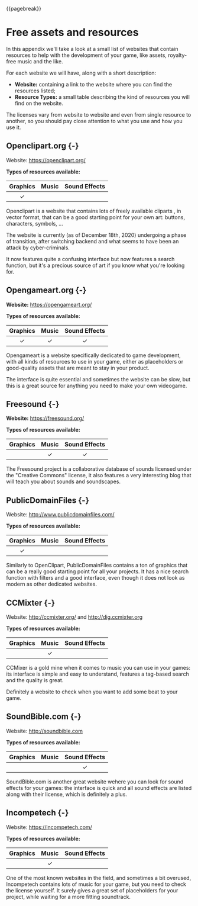 {{pagebreak}}

Free assets and resources
=========================

In this appendix we'll take a look at a small list of websites that contain resources to help with the development of your game, like assets, royalty-free music and the like.

For each website we will have, along with a short description:

- **Website:** containing a link to the website where you can find the resources listed;
- **Resource Types:** a small table describing the kind of resources you will find on the website.

The licenses vary from website to website and even from single resource to another, so you should pay close attention to what you use and how you use it.

Openclipart.org {-}
-------------------

Website: <https://openclipart.org/>

**Types of resources available:**

| Graphics   | Music | Sound Effects |
| :------:   | :---: | :-----------: |
| ✓ |       |               |

Openclipart is a website that contains lots of freely available cliparts , in vector format, that can be a good starting point for your own art: buttons, characters, symbols, ...

The website is currently (as of December 18th, 2020) undergoing a phase of transition, after switching backend and what seems to have been an attack by cyber-criminals.

It now features quite a confusing interface but now features a search function, but it's a precious source of art if you know what you're looking for.

Opengameart.org {-}
------------------

**Website:** <https://opengameart.org/>

**Types of resources available:**

| Graphics   | Music      | Sound Effects |
| :------:   | :--------: | :-----------: |
| ✓ | ✓ | ✓    |

Opengameart is a website specifically dedicated to game development, with all kinds of resources to use in your game, either as placeholders or good-quality assets that are meant to stay in your product.

The interface is quite essential and sometimes the website can be slow, but this is a great source for anything you need to make your own videogame.

Freesound {-}
-------------

**Website:** <https://freesound.org/>

**Types of resources available:**

| Graphics   | Music      | Sound Effects |
| :------:   | :--------: | :-----------: |
|            | ✓ | ✓    |

The Freesound project is a collaborative database of sounds licensed under the "Creative Commons" license, it also features a very interesting blog that will teach you about sounds and soundscapes.

PublicDomainFiles {-}
---------------------

Website: <http://www.publicdomainfiles.com/>

**Types of resources available:**

| Graphics   | Music | Sound Effects |
| :------:   | :---: | :-----------: |
| ✓ |       |               |

Similarly to OpenClipart, PublicDomainFiles contains a ton of graphics that can be a really good starting point for all your projects. It has a nice search function with filters and a good interface, even though it does not look as modern as other dedicated websites.

CCMixter {-}
-----------

Website: <http://ccmixter.org/> and <http://dig.ccmixter.org>

**Types of resources available:**

| Graphics   | Music      | Sound Effects |
| :------:   | :--------: | :-----------: |
|            | ✓ |               |


CCMixer is a gold mine when it comes to music you can use in your games: its interface is simple and easy to understand, features a tag-based search and the quality is great.

Definitely a website to check when you want to add some beat to your game.

SoundBible.com {-}
-----------------

Website: <http://soundbible.com>

**Types of resources available:**

| Graphics   | Music      | Sound Effects |
| :------:   | :--------: | :-----------: |
|            |            | ✓    |

SoundBible.com is another great website wehere you can look for sound effects for your games: the interface is quick and all sound effects are listed along with their license, which is definitely a plus.

Incompetech {-}
---------------

Website: <https://incompetech.com/>

**Types of resources available:**

| Graphics   | Music      | Sound Effects |
| :------:   | :--------: | :-----------: |
|            | ✓ |               |

One of the most known websites in the field, and sometimes a bit overused, Incompetech contains lots of music for your game, but you need to check the license yourself. It surely gives a great set of placeholders for your project, while waiting for a more fitting soundtrack.

